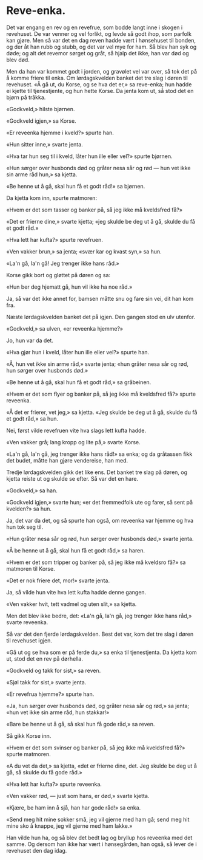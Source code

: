 # Reve-enka.

Det var engang en rev og en revefrue, som bodde langt inne i skogen i revehuset. De var venner og vel forlikt, og levde så godt ihop, som parfolk kan gjøre. Men så var det en dag reven hadde vært i hønsehuset til bonden, og der åt han rubb og stubb, og det var vel mye for ham. Så blev han syk og døde; og alt det revemor sørget og gråt, så hjalp det ikke, han var død og blev død.

Men da han var kommet godt i jorden, og gravølet vel var over, så tok det på å komme friere til enka. Om lørdagskvelden banket det tre slag i døren til revehuset. «Å gå ut, du Korse, og se hva det er,» sa reve-enka; hun hadde ei kjette til tjenestjente, og hun hette Korse. Da jenta kom ut, så stod det en bjørn på tråkka.

«Godkveld,» hilste bjørnen.

«Godkveld igjen,» sa Korse.

«Er reveenka hjemme i kveld?» spurte han.

«Hun sitter inne,» svarte jenta.

«Hva tar hun seg til i kveld,
låter hun ille eller vel?»
spurte bjørnen.

«Hun sørger over husbonds død
og gråter nesa sår og rød —
hun vet ikke sin arme råd hun,» sa kjetta.

«Be henne ut å gå,
skal hun få et godt råd!»
sa bjørnen.

Da kjetta kom inn, spurte matmoren:

«Hvem er det som tasser og banker på,
så jeg ikke må kveldsfred få?»

«Det er frierne dine,» svarte kjetta; «jeg skulde be deg ut å gå, skulde du få et godt råd.»

«Hva lett har kufta?» spurte revefruen.

«Ven vakker brun,» sa jenta; «svær kar og kvast syn,» sa hun.

«La'n gå, la'n gå!
Jeg trenger ikke hans råd.»

Korse gikk bort og gløttet på døren og sa:

«Hun ber deg hjematt gå,
hun vil ikke ha noe råd.»

Ja, så var det ikke annet for, bamsen måtte snu og fare sin vei, dit han kom fra.

Næste lørdagskvelden banket det på igjen. Den gangen stod en ulv utenfor.

«Godkveld,» sa ulven, «er reveenka hjemme?»

Jo, hun var da det.

«Hva gjør hun i kveld, låter hun ille eller vel?» spurte han.

«Å, hun vet ikke sin arme råd,» svarte jenta; «hun gråter nesa sår og rød, hun sørger over husbonds død.»

«Be henne ut å gå, skal hun få et godt råd,» sa gråbeinen.

«Hvem er det som flyer og banker på, så jeg ikke må kveldsfred få?» spurte reveenka.

«Å det er frierer, vet jeg,» sa kjetta. «Jeg skulde be deg ut å gå, skulde du få et godt råd,» sa hun.

Nei, først vilde revefruen vite hva slags lett kufta hadde.

«Ven vakker grå; lang kropp og lite på,» svarte Korse.

«La'n gå, la'n gå, jeg trenger ikke hans råd!» sa enka; og da gråtassen fikk det budet, måtte han gjøre vendereise, han med.

Tredje lørdagskvelden gikk det like ens. Det banket tre slag på døren, og kjetta reiste ut og skulde se efter. Så var det en hare.

«Godkveld,» sa han.

«Godkveld igjen,» svarte hun; «er det fremmedfolk ute og farer, så sent på kvelden?» sa hun.

Ja, det var da det, og så spurte han også, om reveenka var hjemme og hva hun tok seg til.

«Hun gråter nesa sår og rød, hun sørger over husbonds død,» svarte jenta.

«Å be henne ut å gå, skal hun få et godt råd,» sa haren.

«Hvem er det som tripper og banker på, så jeg ikke må kveldsro få?» sa matmoren til Korse.

«Det er nok friere det, mor!» svarte jenta.

Ja, så vilde hun vite hva lett kufta hadde denne gangen.

«Ven vakker hvit, tett vadmel og uten slit,» sa kjetta.

Men det blev ikke bedre, det: «La'n gå, la'n gå, jeg trenger ikke hans råd,» svarte reveenka.

Så var det den fjerde lørdagskvelden. Best det var, kom det tre slag i døren til revehuset igjen.

«Gå ut og se hva som er på ferde du,» sa enka til tjenestjenta. Da kjetta kom ut, stod det en rev på dørhella.

«Godkveld og takk for sist,» sa reven.

«Sjøl takk for sist,» svarte jenta.

«Er revefrua hjemme?» spurte han.

«Ja, hun sørger over husbonds død, og gråter nesa sår og rød,» sa jenta; «hun vet ikke sin arme råd, hun stakkar!»

«Bare be henne ut å gå, så skal hun få gode råd,» sa reven.

Så gikk Korse inn.

«Hvem er det som svinser og banker på, så jeg ikke må kveldsfred få?» spurte matmoren.

«A du vet da det,» sa kjetta, «det er frierne dine, det. Jeg skulde be deg ut å gå, så skulde du få gode råd.»

«Hva lett har kufta?» spurte reveenka.

«Ven vakker rød, — just som hans, er død,» svarte kjetta.

«Kjære, be ham inn å sjå, han har gode råd!» sa enka.

«Send meg hit mine sokker små, jeg vil gjerne med ham gå; send meg hit mine sko å knappe, jeg vil gjerne med ham lakke.»

Han vilde hun ha, og så blev det bedt lag og bryllup hos reveenka med det samme. Og dersom han ikke har vært i hønsegården, han også, så lever de i revehuset den dag idag.